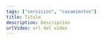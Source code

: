 ```yaml
---
tags: ["servicios", "casamientos"]
title: Titulo
description: Descripcion
urlVideo: url del video
---
```

